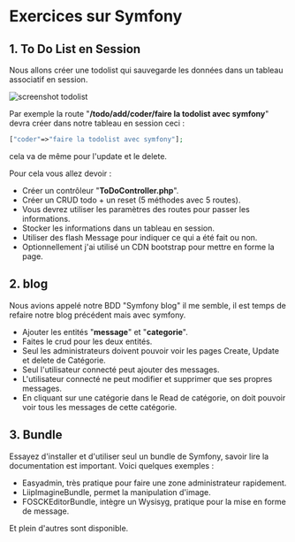 # Exercices sur Symfony #

## 1. To Do List en Session ##

Nous allons créer une todolist qui sauvegarde les données dans un tableau associatif en session.

![screenshot todolist](../ressources/images/symfony-todolist.PNG)

Par exemple la route "**/todo/add/coder/faire la todolist avec symfony**" devra créer dans notre tableau en session ceci :

```php
["coder"=>"faire la todolist avec symfony"];
```

cela va de même pour l'update et le delete.

Pour cela vous allez devoir :

- Créer un contrôleur "**ToDoController.php**".
- Créer un CRUD todo + un reset (5 méthodes avec 5 routes).
- Vous devrez utiliser les paramètres des routes pour passer les informations.
- Stocker les informations dans un tableau en session.
- Utiliser des flash Message pour indiquer ce qui a été fait ou non.
- Optionnellement j'ai utilisé un CDN bootstrap pour mettre en forme la page.

## 2. blog ##

Nous avions appelé notre BDD "Symfony blog" il me semble, il est temps de refaire notre blog précédent mais avec symfony.

- Ajouter les entités "**message**" et "**categorie**".
- Faites le crud pour les deux entités.
- Seul les administrateurs doivent pouvoir voir les pages Create, Update et delete de Catégorie.
- Seul l'utilisateur connecté peut ajouter des messages.
- L'utilisateur connecté ne peut modifier et supprimer que ses propres messages.
- En cliquant sur une catégorie dans le Read de catégorie, on doit pouvoir voir tous les messages de cette catégorie.

## 3. Bundle ##

Essayez d'installer et d'utiliser seul un bundle de Symfony, savoir lire la documentation est important. Voici quelques exemples :

- Easyadmin, très pratique pour faire une zone administrateur rapidement.
- LiipImagineBundle, permet la manipulation d'image.
- FOSCKEditorBundle, intègre un Wysisyg, pratique pour la mise en forme de message.

Et plein d'autres sont disponible.
